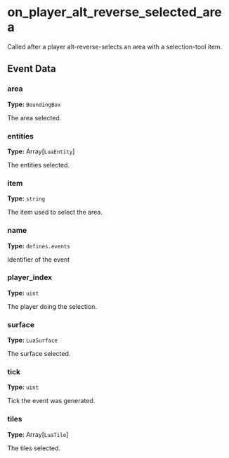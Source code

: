 # on_player_alt_reverse_selected_area

Called after a player alt-reverse-selects an area with a selection-tool item.

## Event Data

### area

**Type:** `BoundingBox`

The area selected.

### entities

**Type:** Array[`LuaEntity`]

The entities selected.

### item

**Type:** `string`

The item used to select the area.

### name

**Type:** `defines.events`

Identifier of the event

### player_index

**Type:** `uint`

The player doing the selection.

### surface

**Type:** `LuaSurface`

The surface selected.

### tick

**Type:** `uint`

Tick the event was generated.

### tiles

**Type:** Array[`LuaTile`]

The tiles selected.

